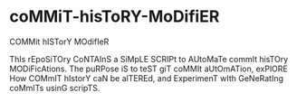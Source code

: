 # coMMiT-hisToRY-MoDifiER
COMMit hISTorY MOdifIeR

ThIs rEpoSiTOry CoNTAInS a SiMpLE SCRIPt to AUtoMaTe commIt hisTOry MODiFicAtions. The puRPose iS to teST giT coMMIt aUtOmATion, exPlORE How COMmIT hIstorY caN be alTEREd, and ExperimenT wIth GeNeRatIng coMmITs usinG scripTS.

